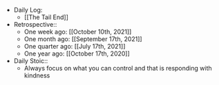 - Daily Log:
    - [[The Tail End]]
- Retrospective::
    - One week ago: [[October 10th, 2021]]
    - One month ago: [[September 17th, 2021]]
    - One quarter ago: [[July 17th, 2021]]
    - One year ago: [[October 17th, 2020]]
- Daily Stoic::
    - Always focus on what you can control and that is responding with kindness
